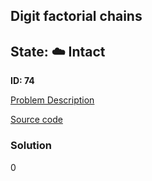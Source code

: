 ## Digit factorial chains

## State: :cloud: **Intact**

**ID: 74**

[Problem Description](https://projecteuler.net/problem=74)

[Source code](main.cpp)

### Solution
0